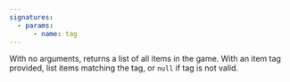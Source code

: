 ```yaml
---
signatures:
  - params:
      - name: tag
---
```


With no arguments, returns a list of all items in the game. With an item tag provided, list items matching the tag, or `null` if tag is not valid.
